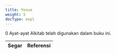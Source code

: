 ```yaml
---
title: Yosua
weight: 5
docType: expl
---
```


0 Ayat-ayat Alkitab telah digunakan dalam buku ini.

| Segar | Referensi |
|-------|-----------|
